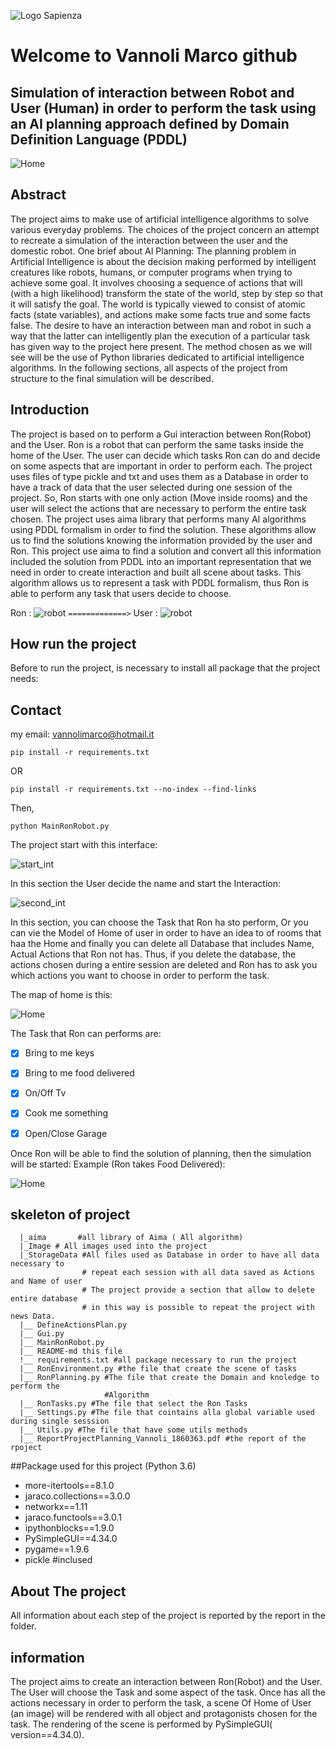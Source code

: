 ![Logo Sapienza](Image/logo-sapienza-new.jpg)
# Welcome to Vannoli Marco github 
## Simulation of interaction between Robot and User (Human) in order to perform the task using an AI planning approach defined by Domain Definition Language (PDDL)
![Home](Image/robot_ron_gif_task.gif)

## Abstract
The project aims to make use of artificial intelligence
algorithms to solve various everyday problems. The
choices of the project concern an attempt to recreate a
simulation of the interaction between the user and the
domestic robot. One brief about AI Planning: The planning problem in Artificial Intelligence is about the decision making performed by intelligent creatures like robots,
humans, or computer programs when trying to achieve
some goal. It involves choosing a sequence of actions
that will (with a high likelihood) transform the state of the
world, step by step so that it will satisfy the goal. The
world is typically viewed to consist of atomic facts (state
variables), and actions make some facts true and some
facts false. The desire to have an interaction between
man and robot in such a way that the latter can intelligently plan the execution of a particular task has given
way to the project here present. The method chosen
as we will see will be the use of Python libraries dedicated
to artificial intelligence algorithms. In the following
sections, all aspects of the project from structure to the
final simulation will be described.

## Introduction 
The project is based on to perform a Gui interaction between Ron(Robot) and the User.
Ron is a robot that can perform the same tasks inside the home of the User.
The user can decide which tasks Ron can do and decide on some aspects that are important in order to perform
each. The project uses files of type pickle and txt and uses them
as a Database in order to have a track of data that the user selected during one session
of the project. So, Ron starts with one only action (Move inside rooms) and
the user will select the actions that are necessary to
perform the entire task chosen. The project uses aima library that performs many AI algorithms
using PDDL formalism in order to find the solution. These algorithms allow us to find the solutions
knowing the information provided by the user and Ron. This project use aima to find a solution and convert all this information included the solution
from PDDL into an important representation that we need in order to create interaction and built all scene about tasks. This algorithm allows us to represent a task with PDDL formalism, thus Ron is able to perform
any task that users decide to choose. 

Ron : ![robot](Image/robot.png) `=============>` User : ![robot](Image/person.png)

## How run the project
Before to run the project, is necessary to install all package 
that the project needs:
 
## Contact
my email: vannolimarco@hotmail.it

`pip install -r requirements.txt`

OR

`pip install -r requirements.txt --no-index --find-links`

Then,

`python MainRonRobot.py`


The project start with this interface:

![start_int](Image/GuiStartInterface.jpg)

In this section the User decide the name and start the Interaction:

![second_int](Image/GuiSecondInterface.jpg)

In this section, you can choose the Task that Ron ha sto perform,
Or you can vie the Model of Home of user in order to have an idea to 
of rooms that haa the Home and finally you can delete all Database that
includes Name, Actual Actions that Ron not has. Thus, if you delete the database,
the actions chosen during a entire session are deleted and Ron has to ask you
which actions you want to choose in order to perform the task.
 
The map of home is this:

![Home](Image/map_game_popup.png)

The Task that Ron can performs are:
- [x] Bring to me keys
- [x] Bring to me food delivered
- [x] On/Off Tv
- [x] Cook me something
- [x] Open/Close Garage


Once Ron will be able to find the solution of planning, then the simulation will be started:
Example (Ron takes Food Delivered):

![Home](Image/robot_ron_gif_task.gif)
## skeleton of project
      |_aima       #all library of Aima ( All algorithm)
      |_Image # All images used into the project
      |_StorageData #All files used as Database in order to have all data necessary to
                    # repeat each session with all data saved as Actions and Name of user
                    # The project provide a section that allow to delete entire database
                    # in this way is possible to repeat the project with news Data.
      |__ DefineActionsPlan.py
      |__ Gui.py
      |__ MainRonRobot.py
      |__ README-md this file
      !__ requirements.txt #all package necessary to run the project
      |__ RonEnvironment.py #the file that create the scene of tasks
      |__ RonPlanning.py #The file that create the Domain and knoledge to perform the 
                         #Algorithm
      |__ RonTasks.py #The file that select the Ron Tasks
      |__ Settings.py #The file that cointains alla global variable used during single sesssion
      |__ Utils.py #The file that have some utils methods
      |__ ReportProjectPlanning_Vannoli_1860363.pdf #the report of the rpoject
      

##Package used for this project (Python 3.6)
- more-itertools==8.1.0
- jaraco.collections==3.0.0
- networkx==1.11
- jaraco.functools==3.0.1
- ipythonblocks==1.9.0
- PySimpleGUI==4.34.0
- pygame==1.9.6
- pickle #inclused

## About The project
All information about each step of the project is reported by the report in the folder.
## information
The project aims to create an interaction between Ron(Robot) and the User.
The User will choose the Task and some aspect of the task. Once has all
the actions necessary in order to perform the task, a scene Of Home
of User (an image) will be rendered with all object and protagonists chosen for the task.
The rendering of the scene is performed by PySimpleGUI( version==4.34.0).


